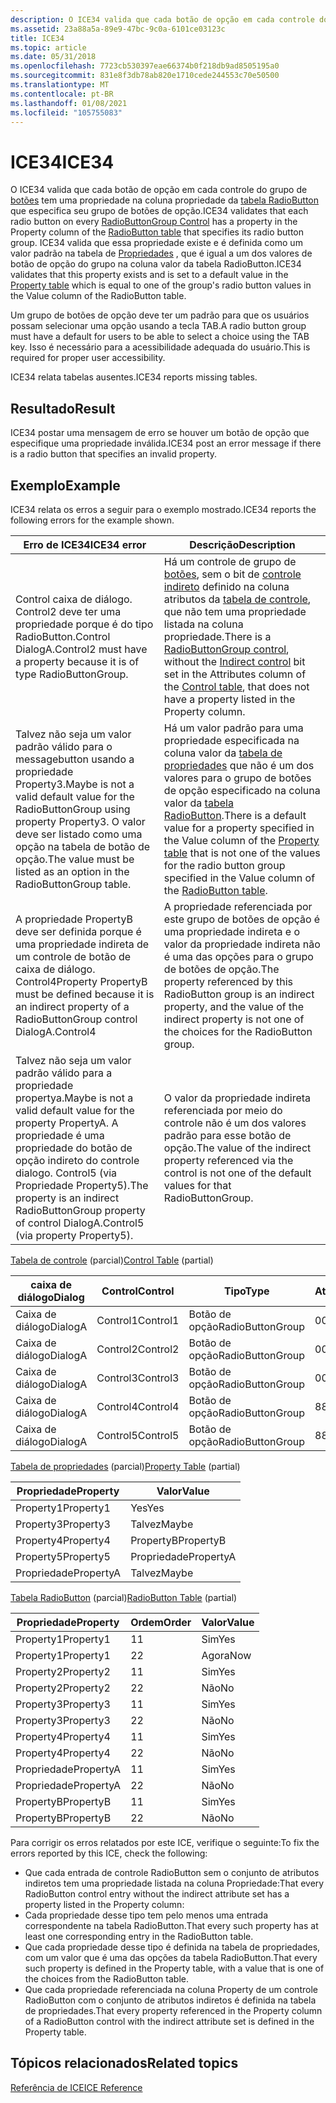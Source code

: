 ```yaml
---
description: O ICE34 valida que cada botão de opção em cada controle do grupo de botões tem uma propriedade na coluna propriedade da tabela RadioButton que especifica seu grupo de botões de opção.
ms.assetid: 23a88a5a-89e9-47bc-9c0a-6101ce03123c
title: ICE34
ms.topic: article
ms.date: 05/31/2018
ms.openlocfilehash: 7723cb530397eae66374b0f218db9ad8505195a0
ms.sourcegitcommit: 831e8f3db78ab820e1710cede244553c70e50500
ms.translationtype: MT
ms.contentlocale: pt-BR
ms.lasthandoff: 01/08/2021
ms.locfileid: "105755083"
---
```

# <a name="ice34"></a><span data-ttu-id="de2a6-103">ICE34</span><span class="sxs-lookup"><span data-stu-id="de2a6-103">ICE34</span></span>

<span data-ttu-id="de2a6-104">O ICE34 valida que cada botão de opção em cada controle do grupo de [botões](radiobuttongroup-control.md) tem uma propriedade na coluna propriedade da [tabela RadioButton](radiobutton-table.md) que especifica seu grupo de botões de opção.</span><span class="sxs-lookup"><span data-stu-id="de2a6-104">ICE34 validates that each radio button on every [RadioButtonGroup Control](radiobuttongroup-control.md) has a property in the Property column of the [RadioButton table](radiobutton-table.md) that specifies its radio button group.</span></span> <span data-ttu-id="de2a6-105">ICE34 valida que essa propriedade existe e é definida como um valor padrão na tabela de [Propriedades](property-table.md) , que é igual a um dos valores de botão de opção do grupo na coluna valor da tabela RadioButton.</span><span class="sxs-lookup"><span data-stu-id="de2a6-105">ICE34 validates that this property exists and is set to a default value in the [Property table](property-table.md) which is equal to one of the group's radio button values in the Value column of the RadioButton table.</span></span>

<span data-ttu-id="de2a6-106">Um grupo de botões de opção deve ter um padrão para que os usuários possam selecionar uma opção usando a tecla TAB.</span><span class="sxs-lookup"><span data-stu-id="de2a6-106">A radio button group must have a default for users to be able to select a choice using the TAB key.</span></span> <span data-ttu-id="de2a6-107">Isso é necessário para a acessibilidade adequada do usuário.</span><span class="sxs-lookup"><span data-stu-id="de2a6-107">This is required for proper user accessibility.</span></span>

<span data-ttu-id="de2a6-108">ICE34 relata tabelas ausentes.</span><span class="sxs-lookup"><span data-stu-id="de2a6-108">ICE34 reports missing tables.</span></span>

## <a name="result"></a><span data-ttu-id="de2a6-109">Resultado</span><span class="sxs-lookup"><span data-stu-id="de2a6-109">Result</span></span>

<span data-ttu-id="de2a6-110">ICE34 postar uma mensagem de erro se houver um botão de opção que especifique uma propriedade inválida.</span><span class="sxs-lookup"><span data-stu-id="de2a6-110">ICE34 post an error message if there is a radio button that specifies an invalid property.</span></span>

## <a name="example"></a><span data-ttu-id="de2a6-111">Exemplo</span><span class="sxs-lookup"><span data-stu-id="de2a6-111">Example</span></span>

<span data-ttu-id="de2a6-112">ICE34 relata os erros a seguir para o exemplo mostrado.</span><span class="sxs-lookup"><span data-stu-id="de2a6-112">ICE34 reports the following errors for the example shown.</span></span>



| <span data-ttu-id="de2a6-113">Erro de ICE34</span><span class="sxs-lookup"><span data-stu-id="de2a6-113">ICE34 error</span></span>                                                                                                                                                                | <span data-ttu-id="de2a6-114">Descrição</span><span class="sxs-lookup"><span data-stu-id="de2a6-114">Description</span></span>                                                                                                                                                                                                                                                                  |
|----------------------------------------------------------------------------------------------------------------------------------------------------------------------------|------------------------------------------------------------------------------------------------------------------------------------------------------------------------------------------------------------------------------------------------------------------------------|
| <span data-ttu-id="de2a6-115">Control caixa de diálogo. Control2 deve ter uma propriedade porque é do tipo RadioButton.</span><span class="sxs-lookup"><span data-stu-id="de2a6-115">Control DialogA.Control2 must have a property because it is of type RadioButtonGroup.</span></span>                                                                                      | <span data-ttu-id="de2a6-116">Há um controle de grupo de [botões](radiobuttongroup-control.md), sem o bit de [controle indireto](indirect-control-attribute.md) definido na coluna atributos da [tabela de controle](control-table.md), que não tem uma propriedade listada na coluna propriedade.</span><span class="sxs-lookup"><span data-stu-id="de2a6-116">There is a [RadioButtonGroup control](radiobuttongroup-control.md), without the [Indirect control](indirect-control-attribute.md) bit set in the Attributes column of the [Control table](control-table.md), that does not have a property listed in the Property column.</span></span> |
| <span data-ttu-id="de2a6-117">Talvez não seja um valor padrão válido para o messagebutton usando a propriedade Property3.</span><span class="sxs-lookup"><span data-stu-id="de2a6-117">Maybe is not a valid default value for the RadioButtonGroup using property Property3.</span></span> <span data-ttu-id="de2a6-118">O valor deve ser listado como uma opção na tabela de botão de opção.</span><span class="sxs-lookup"><span data-stu-id="de2a6-118">The value must be listed as an option in the RadioButtonGroup table.</span></span>                 | <span data-ttu-id="de2a6-119">Há um valor padrão para uma propriedade especificada na coluna valor da [tabela de propriedades](property-table.md) que não é um dos valores para o grupo de botões de opção especificado na coluna valor da [tabela RadioButton](radiobutton-table.md).</span><span class="sxs-lookup"><span data-stu-id="de2a6-119">There is a default value for a property specified in the Value column of the [Property table](property-table.md) that is not one of the values for the radio button group specified in the Value column of the [RadioButton table](radiobutton-table.md).</span></span>                  |
| <span data-ttu-id="de2a6-120">A propriedade PropertyB deve ser definida porque é uma propriedade indireta de um controle de botão de caixa de diálogo. Control4</span><span class="sxs-lookup"><span data-stu-id="de2a6-120">Property PropertyB must be defined because it is an indirect property of a RadioButtonGroup control DialogA.Control4</span></span>                                                       | <span data-ttu-id="de2a6-121">A propriedade referenciada por este grupo de botões de opção é uma propriedade indireta e o valor da propriedade indireta não é uma das opções para o grupo de botões de opção.</span><span class="sxs-lookup"><span data-stu-id="de2a6-121">The property referenced by this RadioButton group is an indirect property, and the value of the indirect property is not one of the choices for the RadioButton group.</span></span>                                                                                                       |
| <span data-ttu-id="de2a6-122">Talvez não seja um valor padrão válido para a propriedade propertya.</span><span class="sxs-lookup"><span data-stu-id="de2a6-122">Maybe is not a valid default value for the property PropertyA.</span></span> <span data-ttu-id="de2a6-123">A propriedade é uma propriedade do botão de opção indireto do controle dialogo. Control5 (via Propriedade Property5).</span><span class="sxs-lookup"><span data-stu-id="de2a6-123">The property is an indirect RadioButtonGroup property of control DialogA.Control5 (via property Property5).</span></span> | <span data-ttu-id="de2a6-124">O valor da propriedade indireta referenciada por meio do controle não é um dos valores padrão para esse botão de opção.</span><span class="sxs-lookup"><span data-stu-id="de2a6-124">The value of the indirect property referenced via the control is not one of the default values for that RadioButtonGroup.</span></span>                                                                                                                                                    |



 

<span data-ttu-id="de2a6-125">[Tabela de controle](control-table.md) (parcial)</span><span class="sxs-lookup"><span data-stu-id="de2a6-125">[Control Table](control-table.md) (partial)</span></span>



| <span data-ttu-id="de2a6-126">caixa de diálogo</span><span class="sxs-lookup"><span data-stu-id="de2a6-126">Dialog</span></span>  | <span data-ttu-id="de2a6-127">Control</span><span class="sxs-lookup"><span data-stu-id="de2a6-127">Control</span></span>  | <span data-ttu-id="de2a6-128">Tipo</span><span class="sxs-lookup"><span data-stu-id="de2a6-128">Type</span></span>             | <span data-ttu-id="de2a6-129">Atributos</span><span class="sxs-lookup"><span data-stu-id="de2a6-129">Attributes</span></span> | <span data-ttu-id="de2a6-130">Propriedade</span><span class="sxs-lookup"><span data-stu-id="de2a6-130">Property</span></span>  |
|---------|----------|------------------|------------|-----------|
| <span data-ttu-id="de2a6-131">Caixa de diálogo</span><span class="sxs-lookup"><span data-stu-id="de2a6-131">DialogA</span></span> | <span data-ttu-id="de2a6-132">Control1</span><span class="sxs-lookup"><span data-stu-id="de2a6-132">Control1</span></span> | <span data-ttu-id="de2a6-133">Botão de opção</span><span class="sxs-lookup"><span data-stu-id="de2a6-133">RadioButtonGroup</span></span> | <span data-ttu-id="de2a6-134">0</span><span class="sxs-lookup"><span data-stu-id="de2a6-134">0</span></span>          | <span data-ttu-id="de2a6-135">Property1</span><span class="sxs-lookup"><span data-stu-id="de2a6-135">Property1</span></span> |
| <span data-ttu-id="de2a6-136">Caixa de diálogo</span><span class="sxs-lookup"><span data-stu-id="de2a6-136">DialogA</span></span> | <span data-ttu-id="de2a6-137">Control2</span><span class="sxs-lookup"><span data-stu-id="de2a6-137">Control2</span></span> | <span data-ttu-id="de2a6-138">Botão de opção</span><span class="sxs-lookup"><span data-stu-id="de2a6-138">RadioButtonGroup</span></span> | <span data-ttu-id="de2a6-139">0</span><span class="sxs-lookup"><span data-stu-id="de2a6-139">0</span></span>          |           |
| <span data-ttu-id="de2a6-140">Caixa de diálogo</span><span class="sxs-lookup"><span data-stu-id="de2a6-140">DialogA</span></span> | <span data-ttu-id="de2a6-141">Control3</span><span class="sxs-lookup"><span data-stu-id="de2a6-141">Control3</span></span> | <span data-ttu-id="de2a6-142">Botão de opção</span><span class="sxs-lookup"><span data-stu-id="de2a6-142">RadioButtonGroup</span></span> | <span data-ttu-id="de2a6-143">0</span><span class="sxs-lookup"><span data-stu-id="de2a6-143">0</span></span>          | <span data-ttu-id="de2a6-144">Property3</span><span class="sxs-lookup"><span data-stu-id="de2a6-144">Property3</span></span> |
| <span data-ttu-id="de2a6-145">Caixa de diálogo</span><span class="sxs-lookup"><span data-stu-id="de2a6-145">DialogA</span></span> | <span data-ttu-id="de2a6-146">Control4</span><span class="sxs-lookup"><span data-stu-id="de2a6-146">Control4</span></span> | <span data-ttu-id="de2a6-147">Botão de opção</span><span class="sxs-lookup"><span data-stu-id="de2a6-147">RadioButtonGroup</span></span> | <span data-ttu-id="de2a6-148">8</span><span class="sxs-lookup"><span data-stu-id="de2a6-148">8</span></span>          | <span data-ttu-id="de2a6-149">Property4</span><span class="sxs-lookup"><span data-stu-id="de2a6-149">Property4</span></span> |
| <span data-ttu-id="de2a6-150">Caixa de diálogo</span><span class="sxs-lookup"><span data-stu-id="de2a6-150">DialogA</span></span> | <span data-ttu-id="de2a6-151">Control5</span><span class="sxs-lookup"><span data-stu-id="de2a6-151">Control5</span></span> | <span data-ttu-id="de2a6-152">Botão de opção</span><span class="sxs-lookup"><span data-stu-id="de2a6-152">RadioButtonGroup</span></span> | <span data-ttu-id="de2a6-153">8</span><span class="sxs-lookup"><span data-stu-id="de2a6-153">8</span></span>          | <span data-ttu-id="de2a6-154">Property5</span><span class="sxs-lookup"><span data-stu-id="de2a6-154">Property5</span></span> |



 

<span data-ttu-id="de2a6-155">[Tabela de propriedades](property-table.md) (parcial)</span><span class="sxs-lookup"><span data-stu-id="de2a6-155">[Property Table](property-table.md) (partial)</span></span>



| <span data-ttu-id="de2a6-156">Propriedade</span><span class="sxs-lookup"><span data-stu-id="de2a6-156">Property</span></span>  | <span data-ttu-id="de2a6-157">Valor</span><span class="sxs-lookup"><span data-stu-id="de2a6-157">Value</span></span>     |
|-----------|-----------|
| <span data-ttu-id="de2a6-158">Property1</span><span class="sxs-lookup"><span data-stu-id="de2a6-158">Property1</span></span> | <span data-ttu-id="de2a6-159">Yes</span><span class="sxs-lookup"><span data-stu-id="de2a6-159">Yes</span></span>       |
| <span data-ttu-id="de2a6-160">Property3</span><span class="sxs-lookup"><span data-stu-id="de2a6-160">Property3</span></span> | <span data-ttu-id="de2a6-161">Talvez</span><span class="sxs-lookup"><span data-stu-id="de2a6-161">Maybe</span></span>     |
| <span data-ttu-id="de2a6-162">Property4</span><span class="sxs-lookup"><span data-stu-id="de2a6-162">Property4</span></span> | <span data-ttu-id="de2a6-163">PropertyB</span><span class="sxs-lookup"><span data-stu-id="de2a6-163">PropertyB</span></span> |
| <span data-ttu-id="de2a6-164">Property5</span><span class="sxs-lookup"><span data-stu-id="de2a6-164">Property5</span></span> | <span data-ttu-id="de2a6-165">Propriedade</span><span class="sxs-lookup"><span data-stu-id="de2a6-165">PropertyA</span></span> |
| <span data-ttu-id="de2a6-166">Propriedade</span><span class="sxs-lookup"><span data-stu-id="de2a6-166">PropertyA</span></span> | <span data-ttu-id="de2a6-167">Talvez</span><span class="sxs-lookup"><span data-stu-id="de2a6-167">Maybe</span></span>     |



 

<span data-ttu-id="de2a6-168">[Tabela RadioButton](radiobutton-table.md) (parcial)</span><span class="sxs-lookup"><span data-stu-id="de2a6-168">[RadioButton Table](radiobutton-table.md) (partial)</span></span>



| <span data-ttu-id="de2a6-169">Propriedade</span><span class="sxs-lookup"><span data-stu-id="de2a6-169">Property</span></span>  | <span data-ttu-id="de2a6-170">Ordem</span><span class="sxs-lookup"><span data-stu-id="de2a6-170">Order</span></span> | <span data-ttu-id="de2a6-171">Valor</span><span class="sxs-lookup"><span data-stu-id="de2a6-171">Value</span></span> |
|-----------|-------|-------|
| <span data-ttu-id="de2a6-172">Property1</span><span class="sxs-lookup"><span data-stu-id="de2a6-172">Property1</span></span> | <span data-ttu-id="de2a6-173">1</span><span class="sxs-lookup"><span data-stu-id="de2a6-173">1</span></span>     | <span data-ttu-id="de2a6-174">Sim</span><span class="sxs-lookup"><span data-stu-id="de2a6-174">Yes</span></span>   |
| <span data-ttu-id="de2a6-175">Property1</span><span class="sxs-lookup"><span data-stu-id="de2a6-175">Property1</span></span> | <span data-ttu-id="de2a6-176">2</span><span class="sxs-lookup"><span data-stu-id="de2a6-176">2</span></span>     | <span data-ttu-id="de2a6-177">Agora</span><span class="sxs-lookup"><span data-stu-id="de2a6-177">Now</span></span>   |
| <span data-ttu-id="de2a6-178">Property2</span><span class="sxs-lookup"><span data-stu-id="de2a6-178">Property2</span></span> | <span data-ttu-id="de2a6-179">1</span><span class="sxs-lookup"><span data-stu-id="de2a6-179">1</span></span>     | <span data-ttu-id="de2a6-180">Sim</span><span class="sxs-lookup"><span data-stu-id="de2a6-180">Yes</span></span>   |
| <span data-ttu-id="de2a6-181">Property2</span><span class="sxs-lookup"><span data-stu-id="de2a6-181">Property2</span></span> | <span data-ttu-id="de2a6-182">2</span><span class="sxs-lookup"><span data-stu-id="de2a6-182">2</span></span>     | <span data-ttu-id="de2a6-183">Não</span><span class="sxs-lookup"><span data-stu-id="de2a6-183">No</span></span>    |
| <span data-ttu-id="de2a6-184">Property3</span><span class="sxs-lookup"><span data-stu-id="de2a6-184">Property3</span></span> | <span data-ttu-id="de2a6-185">1</span><span class="sxs-lookup"><span data-stu-id="de2a6-185">1</span></span>     | <span data-ttu-id="de2a6-186">Sim</span><span class="sxs-lookup"><span data-stu-id="de2a6-186">Yes</span></span>   |
| <span data-ttu-id="de2a6-187">Property3</span><span class="sxs-lookup"><span data-stu-id="de2a6-187">Property3</span></span> | <span data-ttu-id="de2a6-188">2</span><span class="sxs-lookup"><span data-stu-id="de2a6-188">2</span></span>     | <span data-ttu-id="de2a6-189">Não</span><span class="sxs-lookup"><span data-stu-id="de2a6-189">No</span></span>    |
| <span data-ttu-id="de2a6-190">Property4</span><span class="sxs-lookup"><span data-stu-id="de2a6-190">Property4</span></span> | <span data-ttu-id="de2a6-191">1</span><span class="sxs-lookup"><span data-stu-id="de2a6-191">1</span></span>     | <span data-ttu-id="de2a6-192">Sim</span><span class="sxs-lookup"><span data-stu-id="de2a6-192">Yes</span></span>   |
| <span data-ttu-id="de2a6-193">Property4</span><span class="sxs-lookup"><span data-stu-id="de2a6-193">Property4</span></span> | <span data-ttu-id="de2a6-194">2</span><span class="sxs-lookup"><span data-stu-id="de2a6-194">2</span></span>     | <span data-ttu-id="de2a6-195">Não</span><span class="sxs-lookup"><span data-stu-id="de2a6-195">No</span></span>    |
| <span data-ttu-id="de2a6-196">Propriedade</span><span class="sxs-lookup"><span data-stu-id="de2a6-196">PropertyA</span></span> | <span data-ttu-id="de2a6-197">1</span><span class="sxs-lookup"><span data-stu-id="de2a6-197">1</span></span>     | <span data-ttu-id="de2a6-198">Sim</span><span class="sxs-lookup"><span data-stu-id="de2a6-198">Yes</span></span>   |
| <span data-ttu-id="de2a6-199">Propriedade</span><span class="sxs-lookup"><span data-stu-id="de2a6-199">PropertyA</span></span> | <span data-ttu-id="de2a6-200">2</span><span class="sxs-lookup"><span data-stu-id="de2a6-200">2</span></span>     | <span data-ttu-id="de2a6-201">Não</span><span class="sxs-lookup"><span data-stu-id="de2a6-201">No</span></span>    |
| <span data-ttu-id="de2a6-202">PropertyB</span><span class="sxs-lookup"><span data-stu-id="de2a6-202">PropertyB</span></span> | <span data-ttu-id="de2a6-203">1</span><span class="sxs-lookup"><span data-stu-id="de2a6-203">1</span></span>     | <span data-ttu-id="de2a6-204">Sim</span><span class="sxs-lookup"><span data-stu-id="de2a6-204">Yes</span></span>   |
| <span data-ttu-id="de2a6-205">PropertyB</span><span class="sxs-lookup"><span data-stu-id="de2a6-205">PropertyB</span></span> | <span data-ttu-id="de2a6-206">2</span><span class="sxs-lookup"><span data-stu-id="de2a6-206">2</span></span>     | <span data-ttu-id="de2a6-207">Não</span><span class="sxs-lookup"><span data-stu-id="de2a6-207">No</span></span>    |



 

<span data-ttu-id="de2a6-208">Para corrigir os erros relatados por este ICE, verifique o seguinte:</span><span class="sxs-lookup"><span data-stu-id="de2a6-208">To fix the errors reported by this ICE, check the following:</span></span>

-   <span data-ttu-id="de2a6-209">Que cada entrada de controle RadioButton sem o conjunto de atributos indiretos tem uma propriedade listada na coluna Propriedade:</span><span class="sxs-lookup"><span data-stu-id="de2a6-209">That every RadioButton control entry without the indirect attribute set has a property listed in the Property column:</span></span>
-   <span data-ttu-id="de2a6-210">Cada propriedade desse tipo tem pelo menos uma entrada correspondente na tabela RadioButton.</span><span class="sxs-lookup"><span data-stu-id="de2a6-210">That every such property has at least one corresponding entry in the RadioButton table.</span></span>
-   <span data-ttu-id="de2a6-211">Que cada propriedade desse tipo é definida na tabela de propriedades, com um valor que é uma das opções da tabela RadioButton.</span><span class="sxs-lookup"><span data-stu-id="de2a6-211">That every such property is defined in the Property table, with a value that is one of the choices from the RadioButton table.</span></span>
-   <span data-ttu-id="de2a6-212">Que cada propriedade referenciada na coluna Property de um controle RadioButton com o conjunto de atributos indiretos é definida na tabela de propriedades.</span><span class="sxs-lookup"><span data-stu-id="de2a6-212">That every property referenced in the Property column of a RadioButton control with the indirect attribute set is defined in the Property table.</span></span>

## <a name="related-topics"></a><span data-ttu-id="de2a6-213">Tópicos relacionados</span><span class="sxs-lookup"><span data-stu-id="de2a6-213">Related topics</span></span>

<dl> <dt>

[<span data-ttu-id="de2a6-214">Referência de ICE</span><span class="sxs-lookup"><span data-stu-id="de2a6-214">ICE Reference</span></span>](ice-reference.md)
</dt> </dl>

 

 



